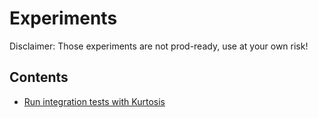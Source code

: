 Experiments
===========

Disclaimer: Those experiments are not prod-ready, use at your own risk!

Contents
--------

- [Run integration tests with Kurtosis](https://github.com/kurtosis-tech/experiments/tree/main/integration_tests)
